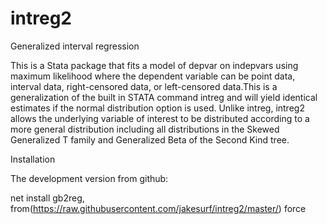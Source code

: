 # intreg2
Generalized interval regression

This is a Stata package that fits a model of depvar on indepvars using maximum likelihood where the dependent variable can be point data, interval data, right-censored data, or left-censored data.This is a generalization of the built in STATA command intreg and will yield identical estimates if the normal distribution option is used.  Unlike intreg, intreg2 allows the underlying variable of interest to be distributed according to a more general distribution including all distributions in the Skewed Generalized T family and Generalized Beta of the Second Kind tree.


Installation

The development version from github:

net install gb2reg, from(https://raw.githubusercontent.com/jakesurf/intreg2/master/) force
